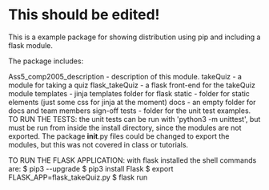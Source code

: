 # This should be edited!

This is a example package for showing distribution using pip and including a flask module.

The package includes:

Ass5_comp2005_description - description of this module.
takeQuiz - a module for taking a quiz
flask_takeQuiz - a flask front-end for the takeQuiz module
templates - jinja templates folder for flask
static - folder for static elements (just some css for jinja at the moment)
docs - an empty folder for docs and team members sign-off
tests - folder for the unit test examples.
        TO RUN THE TESTS: the unit tests can be run with 'python3 -m unittest', 
        but must be run from inside the install directory, since the modules are not exported.
        The package __init__.py files could be changed to export the modules,
        but this was not covered in class or tutorials.

TO RUN THE FLASK APPLICATION:
    with flask installed the shell commands are:
        $ pip3 --upgrade
        $ pip3 install Flask
        $ export FLASK_APP=flask_takeQuiz.py
        $ flask run
